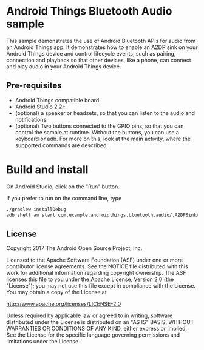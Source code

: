 Android Things Bluetooth Audio sample
=====================================

This sample demonstrates the use of Android Bluetooth APIs for audio from an
Android Things app. It demonstrates how to enable an A2DP sink on your
Android Things device and control lifecycle events, such as pairing, connection
and playback so that other devices, like a phone, can connect and play audio in
your Android Things device.

Pre-requisites
--------------

- Android Things compatible board
- Android Studio 2.2+
- (optional) a speaker or headsets, so that you can listen to the audio and
  notifications.
- (optional) Two buttons connected to the GPIO pins, so that you can control the
  sample at runtime. Without the buttons, you can use a keyboard or adb. For
  more on this, look at the main activity, where the supported commands are
  described.


Build and install
=================

On Android Studio, click on the "Run" button.

If you prefer to run on the command line, type

```bash
./gradlew installDebug
adb shell am start com.example.androidthings.bluetooth.audio/.A2DPSinkActivity
```

License
-------

Copyright 2017 The Android Open Source Project, Inc.

Licensed to the Apache Software Foundation (ASF) under one or more contributor
license agreements.  See the NOTICE file distributed with this work for
additional information regarding copyright ownership.  The ASF licenses this
file to you under the Apache License, Version 2.0 (the "License"); you may not
use this file except in compliance with the License.  You may obtain a copy of
the License at

  http://www.apache.org/licenses/LICENSE-2.0

Unless required by applicable law or agreed to in writing, software
distributed under the License is distributed on an "AS IS" BASIS, WITHOUT
WARRANTIES OR CONDITIONS OF ANY KIND, either express or implied.  See the
License for the specific language governing permissions and limitations under
the License.
